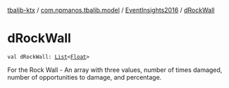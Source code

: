 [tbalib-ktx](../../index.md) / [com.npmanos.tbalib.model](../index.md) / [EventInsights2016](index.md) / [dRockWall](./d-rock-wall.md)

# dRockWall

`val dRockWall: `[`List`](https://kotlinlang.org/api/latest/jvm/stdlib/kotlin.collections/-list/index.html)`<`[`Float`](https://kotlinlang.org/api/latest/jvm/stdlib/kotlin/-float/index.html)`>`

For the Rock Wall - An array with three values, number of times damaged, number of opportunities to damage, and percentage.

